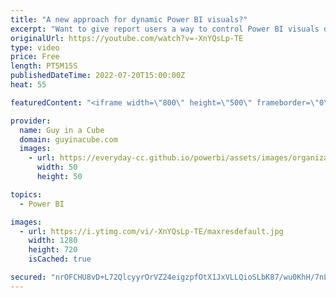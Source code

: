 ```yaml
---
title: "A new approach for dynamic Power BI visuals?"
excerpt: "Want to give report users a way to control Power BI visuals dynamically? Don't want to use the personalize visual feature? Interesting!!! Patrick has an approach that may fit the need!  Dynamic X and Y Axis in Power BI visuals? Yes please! https://www.youtube.com/watch?v=1eurc0EY2Xg  A different perspective"
originalUrl: https://youtube.com/watch?v=-XnYQsLp-TE
type: video
price: Free
length: PT5M15S
publishedDateTime: 2022-07-20T15:00:00Z
heat: 55

featuredContent: "<iframe width=\"800\" height=\"500\" frameborder=\"0\" src=\"https://www.youtube.com/embed/-XnYQsLp-TE\" allow=\"accelerometer; autoplay; encrypted-media; gyroscope; picture-in-picture\" allowfullscreen></iframe>"

provider:
  name: Guy in a Cube
  domain: guyinacube.com
  images:
    - url: https://everyday-cc.github.io/powerbi/assets/images/organizations/guyinacube.com-50x50.jpg
      width: 50
      height: 50

topics:
  - Power BI

images:
  - url: https://i.ytimg.com/vi/-XnYQsLp-TE/maxresdefault.jpg
    width: 1280
    height: 720
    isCached: true

secured: "nrOFCHU8vD+L72QlcyyrOrVZ24eigzpfOtX1JxVLLQioSLbK87/wu0KhH/7nLFBA6bVZCmz3xZQU2aPUZeYd8n+WHGbosBie67YxlsuoyyTBGhUWPK39vxspxxo94Si/pg/0kGjNvaqCHccoILfr9w77/lw37rAQlnE+nKGZZBthR8GjMwYy/p8t0fN4V4hc+LzAoA0VE/vp7MLZo+jtRhZt4p4cJlwH9cUtdCI+dVKxPILve1z7JS02NLWWljvNpclNAmX/g2aVhzNrP2hRMV1hQy/A5fbwGHVSNYJ7BzWPqMA7tfPK/mXFtmm5WVDpb8DWLBogiOnqNurB9dFt8DocMvVurAHg98n/4YmgWT6LCICJIEM7ecxx785IVt9I/Rx99uyR1vu6VTINBhDCAnM/7HFtnizzgvT3ljp9duY=;swFsz05bNxmJ3hUF5CLpRA=="
---
```


